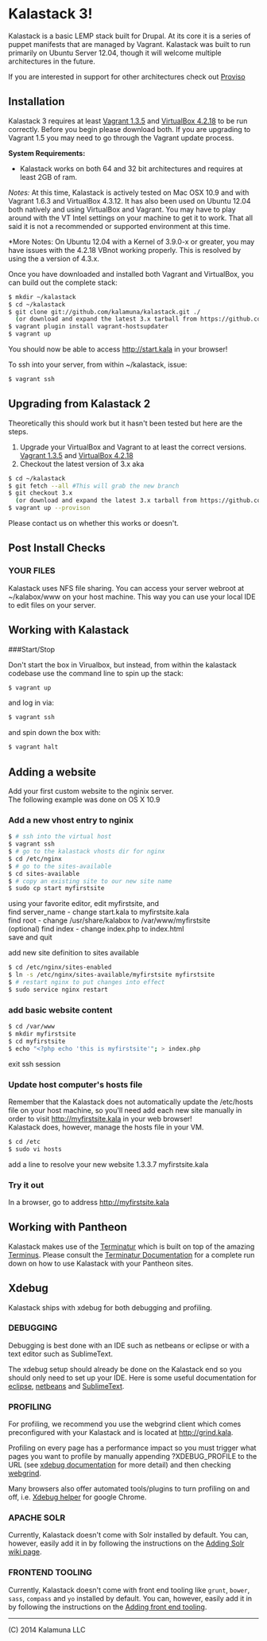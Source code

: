Kalastack 3!
=========================

Kalastack is a basic LEMP stack built for Drupal. At its core it is a series of puppet manifests that
are managed by Vagrant. Kalastack was built to run primarily on Ubuntu Server 12.04, though it will welcome multiple architectures in the future.

If you are interested in support for other architectures check out [Proviso](https://github.com/proviso/proviso)

## Installation

Kalastack 3 requires at least [Vagrant 1.3.5](http://downloads.vagrantup.com/tags/v1.3.5) and [VirtualBox 4.2.18](http://download.virtualbox.org/virtualbox/4.2.18/) to be run correctly. Before you begin please download both. If you are upgrading to Vagrant 1.5 you may need to go through the Vagrant update process.

**System Requirements:**
- Kalastack works on both 64 and 32 bit architectures and requires at least 2GB of ram.

*Notes:* At this time, Kalastack is actively tested on Mac OSX 10.9 and with Vagrant 1.6.3 and VirtualBox 4.3.12. It has also been used on Ubuntu 12.04 both natively and using VirtualBox and Vagrant. You may have to play around with the VT Intel settings on your machine to get it to work. That all said it is not a recommended or supported environment at this time.

*More Notes: On Ubuntu 12.04 with a Kernel of 3.9.0-x or greater, you may have issues with the 4.2.18 VBnot working properly.  This is resolved by using the a version of 4.3.x.

Once you have downloaded and installed both Vagrant and VirtualBox,
you can build out the complete stack:

```bash
$ mkdir ~/kalastack
$ cd ~/kalastack
$ git clone git://github.com/kalamuna/kalastack.git ./
  (or download and expand the latest 3.x tarball from https://github.com/kalamuna/kalastack/tags)
$ vagrant plugin install vagrant-hostsupdater
$ vagrant up
```

You should now be able to access http://start.kala in your browser!

To ssh into your server, from within ~/kalastack, issue:
```bash
$ vagrant ssh
```

## Upgrading from Kalastack 2

Theoretically this should work but it hasn't been tested but here are the steps.

1. Upgrade your VirtualBox and Vagrant to at least the correct versions.   [Vagrant 1.3.5](http://downloads.vagrantup.com/tags/v1.3.5) and [VirtualBox 4.2.18](http://download.virtualbox.org/virtualbox/4.2.18/)
2. Checkout the latest version of 3.x aka

```bash
$ cd ~/kalastack
$ git fetch --all #This will grab the new branch
$ git checkout 3.x
  (or download and expand the latest 3.x tarball from https://github.com/kalamuna/kalastack/tags)
$ vagrant up --provison
```

Please contact us on whether this works or doesn't.

## Post Install Checks

### YOUR FILES

Kalastack uses NFS file sharing. You can access your server webroot at ~/kalabox/www on your host
machine. This way you can use your local IDE to edit files on your server.

## Working with Kalastack

###Start/Stop

Don't start the box in Virualbox, but instead, from within the kalastack codebase use the command line to spin up the stack:
```bash
$ vagrant up
```
and log in via:
```bash
$ vagrant ssh
```
and spin down the box with:
```bash
$ vagrant halt
```

## Adding a website

Add your first custom website to the nginix server.  
The following example was done on OS X 10.9

### Add a new vhost entry to nginix
```bash
$ # ssh into the virtual host
$ vagrant ssh
$ # go to the kalastack vhosts dir for nginx
$ cd /etc/nginx
$ # go to the sites-available
$ cd sites-available
$ # copy an existing site to our new site name
$ sudo cp start myfirstsite
```
using your favorite editor, edit myfirstsite, and 
<br>find server_name - change start.kala to myfirstsite.kala
<br>find root - change /usr/share/kalabox to /var/www/myfirstsite
<br>(optional) find index - change index.php to index.html 
<br>save and quit

add new site definition to sites available
```bash
$ cd /etc/nginx/sites-enabled
$ ln -s /etc/nginx/sites-available/myfirstsite myfirstsite
$ # restart nginx to put changes into effect
$ sudo service nginx restart
```
 
### add basic website content
```bash
$ cd /var/www
$ mkdir myfirstsite
$ cd myfirstsite
$ echo "<?php echo 'this is myfirstsite'"; > index.php 
``` 
exit ssh session

### Update host computer's hosts file

Remember that the Kalastack does not automatically update the /etc/hosts file on
your host machine, so you'll need add each new site manually in order
to visit http://myfirstsite.kala in your web browser! 
<br>Kalastack does, however, manage the hosts file in your VM.
```bash
$ cd /etc
$ sudo vi hosts
```
add a line to resolve your new website
1.3.3.7 myfirstsite.kala

### Try it out
In a browser, go to address http://myfirstsite.kala


## Working with Pantheon

Kalastack makes use of the [Terminatur](https://github.com/kalamuna/terminatur) which is built on top of the amazing [Terminus](https://github.com/pantheon-systems/terminus). Please
consult the [Terminatur Documentation](https://github.com/kalamuna/terminatur) for a complete run down on how to use Kalastack with your Pantheon sites.


## Xdebug

Kalastack ships with xdebug for both debugging and profiling.

### DEBUGGING

Debugging is best done with an IDE such as netbeans or eclipse or with a text editor such as SublimeText.

The xdebug setup should already be done on the Kalastack end so you should
only need to set up your IDE. Here is some useful documentation for [eclipse](
http://brianfisher.name/content/drupal-development-environment-os-x-mamp-pro-eclipse-xdebug-and-drush), [netbeans](http://wiki.netbeans.org/HowToConfigureXDebug) and
[SublimeText](https://github.com/martomo/SublimeTextXdebug).

### PROFILING

For profiling, we recommend you use the webgrind client which comes preconfigured
with your Kalastack and is located at http://grind.kala.

Profiling on every page has a performance impact so you must trigger what pages
you want to profile by manually appending ?XDEBUG_PROFILE to
the URL (see [xdebug documentation](http://xdebug.org/docs/profiler) for more detail) and then
checking [webgrind](http://grind.kala).

Many browsers also offer automated tools/plugins to turn profiling on and off, i.e. [Xdebug helper](https://chrome.google.com/webstore/detail/xdebug-helper/eadndfjplgieldjbigjakmdgkmoaaaoc) for google Chrome.

### APACHE SOLR

Currently, Kalastack doesn't come with Solr installed by default. You can, however,
easily add it in by following the instructions on the [Adding Solr wiki page](https://github.com/kalamuna/kalastack/wiki/Adding-Solr-to-Kalastack).

### FRONTEND TOOLING

Currently, Kalastack doesn't come with front end tooling like `grunt`, `bower`, `sass`, `compass` and `yo` installed by default.
You can, however, easily add it in by following the instructions on the [Adding front end tooling](https://github.com/kalamuna/kalastack/wiki/Adding-front-end-tooling).


-------------------------------------------------------------------------------------
(C) 2014 Kalamuna LLC
